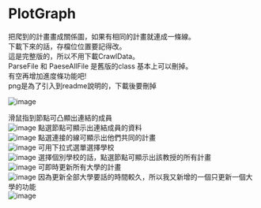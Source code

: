 # PlotGraph
把爬到的計畫畫成關係圖，如果有相同的計畫就連成一條線。  
下載下來的話，存檔位位置要記得改。  
這是完整版的，所以不用下載CrawlData。  
ParseFile 和 PaeseAllFile 是舊版的class 基本上可以刪掉。  
有空再增加進度條功能吧!  
png是為了引入到readme說明的，下載後要刪掉  

![image](https://github.com/pupumeme/PlotGraph/blob/master/1.png)

滑鼠指到節點可凸顯出連結的成員  
![image](https://github.com/pupumeme/PlotGraph/blob/master/2.png)
點選節點可顯示出連結成員的資料  
![image](https://github.com/pupumeme/PlotGraph/blob/master/3.png)
點選連接的線可顯示出他們共同的計畫  
![image](https://github.com/pupumeme/PlotGraph/blob/master/4.png)
可用下拉式選單選擇學校  
![image](https://github.com/pupumeme/PlotGraph/blob/master/5.png)
選擇個別學校的話，點選節點可顯示出該教授的所有計畫  
![image](https://github.com/pupumeme/PlotGraph/blob/master/6.png)
可即時更新所有大學的計畫  
![image](https://github.com/pupumeme/PlotGraph/blob/master/7.png)
因為更新全部大學要話的時間較久，所以我又新增的一個只更新一個大學的功能  
![image](https://github.com/pupumeme/PlotGraph/blob/master/8.png)
